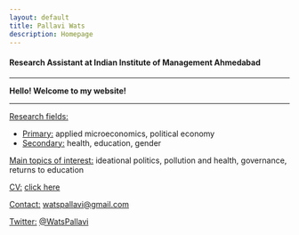 ```yaml
---
layout: default
title: Pallavi Wats
description: Homepage
---
```


#### Research Assistant at Indian Institute of Management Ahmedabad

<hr />

<strong>Hello! Welcome to my website!</strong>

<hr />


<u>Research fields:</u>
* <u>Primary:</u> applied microeconomics, political economy
* <u>Secondary:</u> health, education, gender
			
<u>Main topics of interest:</u> ideational politics, pollution and health, governance, returns to education
	
<u>CV:</u> <a href="/assets/pdf/PallaviCV.pdf">click here</a>

<u>Contact:</u> <a href="mailto:watspallavi@gmail.com">watspallavi@gmail.com</a>

<u>Twitter:</u> <a href="https://twitter.com/WatsPallavi">@WatsPallavi</a>
